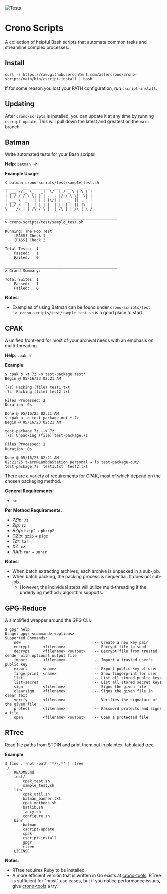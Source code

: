 ![Tests](https://github.com/astercrono/crono-scripts/actions/workflows/main.yml/badge.svg)

# Crono Scripts

A collection of helpful Bash scripts that automate common tasks and streamline complex processes.

## Install

```
curl -s https://raw.githubusercontent.com/astercrono/crono-scripts/main/bin/cscript-install | bash
```

If for some reason you lost your PATH configuration, run `cscript-install`.

## Updating

After `crono-scripts` is installed, you can update it at any time by running `cscript-update`. This will pull down the latest and greatest on the `main` branch.

## Batman

Write automated tests for your Bash scripts!

**Help**: `batman -h`

**Example Usage**:

```
$ batman crono-scripts/test/sample_test.sh
______  ___ ________  ___  ___   _   _
| ___ \/ _ \_   _|  \/  | / _ \ | \ | |
| |_/ / /_\ \| | | .  . |/ /_\ \|  \| |
| ___ \  _  || | | |\/| ||  _  || . ` |
| |_/ / | | || | | |  | || | | || |\  |
\____/\_| |_/\_/ \_|  |_/\_| |_/\_| \_/

__________________________________________________
> crono-scripts/test/sample_test.sh

Running: The Foo Test
    [PASS] Check 1
    [PASS] Check 2

Total Tests:  1
    Passed:   1
    Failed:   0

__________________________________________________
> Grand Summary:

Total Suites: 1
    Passed:   1
    Failed:   0
```

**Notes**:
- Examples of using Batman can be found under `crono-scripts/test`. 
    - `crono-scripts/test/sample_test.sh` is a good place to start.

## CPAK

A unified front-end for most of your archival needs with an emphasis on multi-threading.

**Help**: `cpak h`

**Example**:

```
$ cpak p -t 7z -o test-package test*
Begin @ 05/16/23 02:21 AM

[7z] Packing (file) test1.txt
[7z] Packing (file) test2.txt

Files Processed: 2
Duration: 0s

Done @ 05/16/23 02:21 AM
$ cpak u -o test-package-out *.7z
Begin @ 05/16/23 02:21 AM

test-package.7z --> 7z
[7z] Unpacking (file) test-package.7z

Files Processed: 1
Duration: 0s

Done @ 05/16/23 02:21 AM
02:21:25 tkern@LambdaStation personal → ls test-package-out/
test-package.7z  test1.txt  test2.txt
```

There are a variety of requirements for CPAK, most of which depend on the chosen packaging method.

**General Requirements**:

- `bc`

**Per Method Requirements:**

- *7Zip*: `7z`
- *Zip*: `7z`
- *BZip*: `bzip2` + `pbzip2`
- *GZip*: `gzip` + `pigz`
- *Tar*: `tar`
- *XZ*: `xz`
- *RAR*: `rar` + `unrar`

**Notes**:

- When batch extracting archives, each archive is unpacked in a sub-job.
- When batch packing, the packing process is sequential. It does not sub-job.
    - However, the individual steps will utilize multi-threading if the underlying
      method / algorithm supports. 

## GPG-Reduce

A simplified wrapper around the GPG CLI.

```
$ gpgr help
Usage: gpgr <command> <options>
Supported Commands:
    new                                 -- Create a new key pair
    encrypt      <filename>             -- Encrypt file to send
    decrypt      <filename> <output>    -- Decrypt file from trusted sender with optional output file
    import       <filename>             -- Import a trusted user's public key
    export       <name>                 -- Export public key of user
    fingerprint  <name>                 -- Show fingerprint for user
    list                                -- List all stored public keys
    list-secret                         -- List all stored secret keys
    sign         <filename>             -- Signs the given file
    clearsign    <filename>             -- Signs the given file in clear text
    verify       <filename>             -- Verifies the signature of the given file
    protect      <filename>             -- Password protects and signs a file
    open         <filename> <output>    -- Open a protected file
```

## RTree

Read file paths from STDIN and print them out in plaintex, tabulated tree.

**Example**:

```
$ find . -not -path '*/\.*' | rtree
./
    README.md
    test/
        cpak_test.sh
        sample_test.sh
    lib/
        cpak_util.sh
        batman_banner.txt
        cpak_methods.sh
        batlib.sh
        fancy.sh
        configure.sh
    bin/
        batman
        cscript-update
        cpak
        cscript-install
        gpgr
        rtree
    LICENSE
```

**Notes**: 
- RTree requires Ruby to be installed.
- A more efficient version that is written in Go exists at [crono-tools](https://github.com/astercrono/crono-tools). RTree is sufficient for "most" use cases, but if you notice performance issues, give [crono-tools](https://github.com/astercrono/crono-tools) a try.
